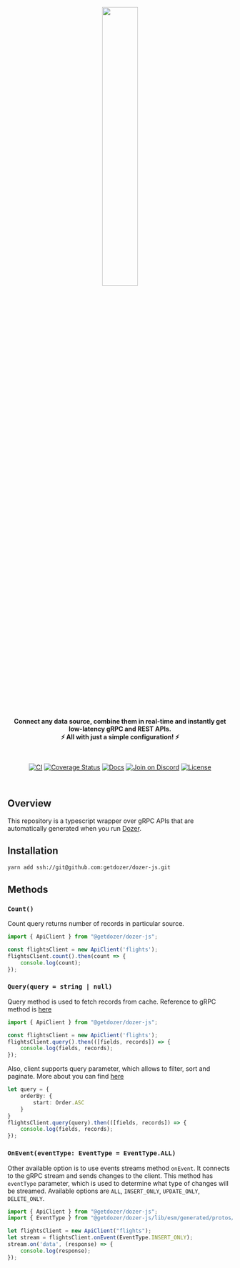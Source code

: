 <div align="center">
    <a target="_blank" href="https://getdozer.io/">
        <br><img src="https://dozer-assets.s3.ap-southeast-1.amazonaws.com/logo-blue.svg" width=40%><br>
    </a>
</div>

<p align="center">
    <br />
    <b>
    Connect any data source, combine them in real-time and instantly get low-latency gRPC and REST APIs.<br>
    ⚡ All with just a simple configuration! ⚡️
    </b>
</p>
<br />

<p align="center">
  <a href="https://github.com/getdozer/dozer/actions/workflows/dozer.yaml" target="_blank"><img src="https://github.com/getdozer/dozer/actions/workflows/dozer.yaml/badge.svg" alt="CI"></a>
  <a href="https://coveralls.io/github/getdozer/dozer?branch=main" target="_blank"><img src="https://coveralls.io/repos/github/getdozer/dozer/badge.svg?branch=main&t=kZMYaV&style=flat" alt="Coverage Status"></a>
  <a href="https://getdozer.io/docs/dozer" target="_blank"><img src="https://img.shields.io/badge/doc-reference-green" alt="Docs"></a>
  <a href="https://discord.com/invite/3eWXBgJaEQ" target="_blank"><img src="https://img.shields.io/badge/join-on%20discord-primary" alt="Join on Discord"></a>
  <a href="https://github.com/getdozer/dozer-python/blob/main/LICENSE" target="_blank"><img src="https://img.shields.io/badge/license-MIT-informational" alt="License"></a>

</p>
<br>

## Overview
This repository is a typescript wrapper over gRPC APIs that are automatically generated when you run [Dozer](https://github.com/getdozer/dozer).

## Installation

```bash
yarn add ssh://git@github.com:getdozer/dozer-js.git
```

## Methods 

### `Count()`
Count query returns number of records in particular source. 

```typescript
import { ApiClient } from "@getdozer/dozer-js";

const flightsClient = new ApiClient('flights');
flightsClient.count().then(count => {
    console.log(count);
});
```


### `Query(query = string | null)`

Query method is used to fetch records from cache. Reference to gRPC method is [here](https://getdozer.io/docs/api/grpc/common)

```typescript
import { ApiClient } from "@getdozer/dozer-js";

const flightsClient = new ApiClient('flights');
flightsClient.query().then(([fields, records]) => {
    console.log(fields, records);
});
```

Also, client supports query parameter, which allows to filter, sort and paginate. More about you can find [here](https://getdozer.io/docs/api/grpc/common#dozer-common-QueryRequest)
```typescript
let query = {
    orderBy: {
        start: Order.ASC
    }
}
flightsClient.query(query).then(([fields, records]) => {
    console.log(fields, records);
});
```

### `OnEvent(eventType: EventType = EventType.ALL)`
Other available option is to use events streams method `onEvent`.
It connects to the gRPC stream and sends changes to the client. This method has `eventType` parameter, which is used to determine what type of changes will be streamed.
Available options are `ALL`, `INSERT_ONLY`, `UPDATE_ONLY`, `DELETE_ONLY`.

```typescript
import { ApiClient } from "@getdozer/dozer-js";
import { EventType } from "@getdozer/dozer-js/lib/esm/generated/protos/types";

let flightsClient = new ApiClient("flights");
let stream = flightsClient.onEvent(EventType.INSERT_ONLY);
stream.on('data', (response) => {
    console.log(response);
});
```
